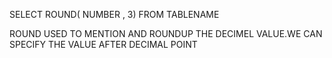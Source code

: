 SELECT   ROUND( NUMBER ,  3)  FROM TABLENAME


ROUND USED TO MENTION AND ROUNDUP THE DECIMEL VALUE.WE CAN SPECIFY THE VALUE AFTER DECIMAL POINT
